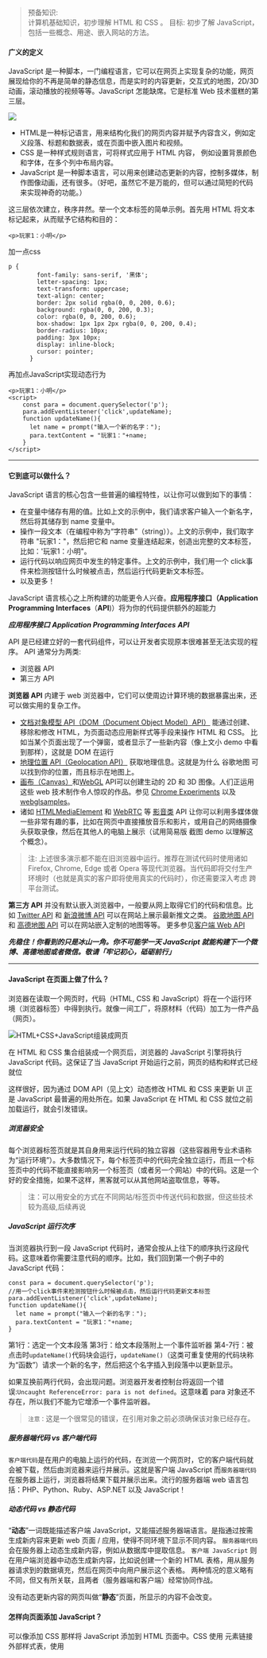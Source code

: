 >预备知识:	   
计算机基础知识，初步理解 HTML 和 CSS 。
目标: 
初步了解 JavaScript，包括一些概念、用途、嵌入网站的方法。


#### 广义的定义
JavaScript 是一种脚本，一门编程语言，它可以在网页上实现复杂的功能，网页展现给你的不再是简单的静态信息，而是实时的内容更新，交互式的地图，2D/3D 动画，滚动播放的视频等等。JavaScript 怎能缺席。它是标准 Web 技术蛋糕的第三层。

![](https://raw.githubusercontent.com/huangtiancai/JavaScript-basic-series/master/imgs/Web%20%E6%8A%80%E6%9C%AF%E8%9B%8B%E7%B3%95%E4%B8%89%E5%B1%82%E5%9B%BE.png)

- HTML是一种标记语言，用来结构化我们的网页内容并赋予内容含义，例如定义段落、标题和数据表，或在页面中嵌入图片和视频。
- CSS 是一种样式规则语言，可将样式应用于 HTML 内容， 例如设置背景颜色和字体，在多个列中布局内容。
- JavaScript 是一种脚本语言，可以用来创建动态更新的内容，控制多媒体，制作图像动画，还有很多。（好吧，虽然它不是万能的，但可以通过简短的代码来实现神奇的功能。）

这三层依次建立，秩序井然。举一个文本标签的简单示例。首先用 HTML 将文本标记起来，从而赋予它结构和目的：
```
<p>玩家1：小明</p>
```
加一点css
```
p {
        font-family: sans-serif, '黑体';
        letter-spacing: 1px;
        text-transform: uppercase;
        text-align: center;
        border: 2px solid rgba(0, 0, 200, 0.6);
        background: rgba(0, 0, 200, 0.3);
        color: rgba(0, 0, 200, 0.6);
        box-shadow: 1px 1px 2px rgba(0, 0, 200, 0.4);
        border-radius: 10px;
        padding: 3px 10px;
        display: inline-block;
        cursor: pointer;
      }
```
再加点JavaScript实现动态行为
```
<p>玩家1：小明</p>
<script>
    const para = document.querySelector('p');
    para.addEventListener('click',updateName);
    function updateName(){
      let name = prompt("输入一个新的名字：");
      para.textContent = "玩家1："+name;
    }
</script>
```
--------------------
#### 它到底可以做什么？
JavaScript 语言的核心包含一些普遍的编程特性，以让你可以做到如下的事情：
- 在变量中储存有用的值。比如上文的示例中，我们请求客户输入一个新名字，然后将其储存到 name 变量中。
- 操作一段文本（在编程中称为“字符串”（string））。上文的示例中，我们取字符串 "玩家1："，然后把它和 name 变量连结起来，创造出完整的文本标签，比如：'玩家1：小明"。
- 运行代码以响应网页中发生的特定事件。上文的示例中，我们用一个 click事件来检测按钮什么时候被点击，然后运行代码更新文本标签。
- 以及更多！

JavaScript 语言核心之上所构建的功能更令人兴奋。**应用程序接口（Application Programming Interfaces**（**API**)）将为你的代码提供额外的超能力

***应用程序接口***
***Application Programming Interfaces***
***API***

API 是已经建立好的一套代码组件，可以让开发者实现原本很难甚至无法实现的程序。
API 通常分为两类:
- 浏览器 API 
- 第三方 API 

**浏览器 API** 内建于 web 浏览器中，它们可以使周边计算环境的数据暴露出来，还可以做实用的复杂工作。
- [文档对象模型 API（DOM（Document Object Model）API）](https://developer.mozilla.org/zh-CN/docs/Web/API/Document_Object_Model) 能通过创建、移除和修改 HTML，为页面动态应用新样式等手段来操作 HTML 和 CSS。
比如当某个页面出现了一个弹窗，或者显示了一些新内容（像上文小 demo 中看到那样），这就是 DOM 在运行
- [地理位置 API（Geolocation API）](https://developer.mozilla.org/zh-CN/docs/Web/API/Geolocation) 获取地理信息。这就是为什么 谷歌地图 可以找到你的位置，而且标示在地图上。
- [画布（Canvas）](https://developer.mozilla.org/zh-CN/docs/Web/API/Canvas_API)和[WebGL](https://developer.mozilla.org/zh-CN/docs/Web/API/WebGL_API) API可以创建生动的 2D 和 3D 图像。人们正运用这些 web 技术制作令人惊叹的作品。参见 [Chrome Experiments](https://www.chromeexperiments.com/webgl) 以及 [webglsamples](http://webglsamples.org/)。
- 诸如 [HTMLMediaElement](https://developer.mozilla.org/zh-CN/docs/Web/API/HTMLMediaElement) 和 [WebRTC](https://developer.mozilla.org/zh-CN/docs/Web/API/WebRTC_API) 等 [影音类](https://developer.mozilla.org/en-US/docs/Web/Guide/Audio_and_video_delivery) API 让你可以利用多媒体做一些非常有趣的事，比如在网页中直接播放音乐和影片，或用自己的网络摄像头获取录像，然后在其他人的电脑上展示（试用简易版 截图 demo 以理解这个概念）。

>注: 上述很多演示都不能在旧浏览器中运行。推荐在测试代码时使用诸如 Firefox, Chrome, Edge 或者 Opera 等现代浏览器。当代码即将交付生产环境时（也就是真实的客户即将使用真实的代码时），你还需要深入考虑 跨平台测试。

**第三方 API** 并没有默认嵌入浏览器中，一般要从网上取得它们的代码和信息。比如
[Twitter API](https://dev.twitter.com/overview/documentation) 和 [新浪微博 API](https://open.weibo.com/) 可以在网站上展示最新推文之类。
[谷歌地图 API](https://developers.google.com/maps/) 和 [高德地图 API](https://lbs.amap.com/) 可以在网站嵌入定制的地图等等。
更多参见[客户端 Web API](https://developer.mozilla.org/zh-CN/docs/Learn/JavaScript/Client-side_web_APIs)


***先稳住！你看到的只是冰山一角。你不可能学一天 JavaScript 就能构建下一个微博、高德地图或者微信。敬请「牢记初心，砥砺前行」***

---
#### JavaScript 在页面上做了什么？
浏览器在读取一个网页时，代码（HTML, CSS 和 JavaScript）将在一个运行环境（浏览器标签）中得到执行。就像一间工厂，将原材料（代码）加工为一件产品（网页）。

![HTML+CSS+JavaScript组装成网页](https://raw.githubusercontent.com/huangtiancai/JavaScript-basic-series/master/imgs/execution.png)

在 HTML 和 CSS 集合组装成一个网页后，浏览器的 JavaScript 引擎将执行 JavaScript 代码。这保证了当 JavaScript 开始运行之前，网页的结构和样式已经就位

这样很好，因为通过 DOM API（见上文）动态修改 HTML 和 CSS 来更新 UI 正是 JavaScript 最普遍的用处所在。如果 JavaScript 在 HTML 和 CSS 就位之前加载运行，就会引发错误。

##### 浏览器安全
每个浏览器标签页就是其自身用来运行代码的独立容器（这些容器用专业术语称为“运行环境”）。大多数情况下，每个标签页中的代码完全独立运行，而且一个标签页中的代码不能直接影响另一个标签页（或者另一个网站）中的代码。这是一个好的安全措施，如果不这样，黑客就可以从其他网站盗取信息，等等。
>注：可以用安全的方式在不同网站/标签页中传送代码和数据，但这些技术较为高级,后续再说

##### JavaScript 运行次序
当浏览器执行到一段 JavaScript 代码时，通常会按从上往下的顺序执行这段代码。这意味着你需要注意代码的顺序。比如，我们回到第一个例子中的 JavaScript 代码：

```javascript{.line-numbers}
const para = document.querySelector('p');
//用一个click事件来检测按钮什么时候被点击，然后运行代码更新文本标签
para.addEventListener('click',updateName);
function updateName(){
  let name = prompt("输入一个新的名字：");
  para.textContent = "玩家1："+name;
}
```
第1行：选定一个文本段落
第3行：给文本段落附上一个事件监听器
第4-7行：被点击时`updateName()`代码块会运行，`updateName()`（这类可重复使用的代码块称为“函数”）请求一个新的名字，然后把这个名字插入到段落中以更新显示。

如果互换前两行代码，会出现问题。浏览器开发者控制台将返回一个错误:`Uncaught ReferenceError: para is not defined`。这意味着 para 对象还不存在，所以我们不能为它增添一个事件监听器。
>`注意：`这是一个很常见的错误，在引用对象之前必须确保该对象已经存在。

##### 服务器端代码 vs 客户端代码
`客户端代码`是在用户的电脑上运行的代码，在浏览一个网页时，它的客户端代码就会被下载，然后由浏览器来运行并展示。这就是客户端 JavaScript
而`服务器端代码`在服务器上运行，浏览器将结果下载并展示出来。流行的服务器端 web 语言包括：PHP、Python、Ruby、ASP.NET 以及 JavaScript！

#####  动态代码 vs 静态代码
“**动态**”一词既能描述客户端 JavaScript，又能描述服务器端语言。是指通过按需生成新内容来更新 web 页面 / 应用，使得不同环境下显示不同内容。
`服务器端代码`会在服务器上动态生成新内容，例如从数据库中提取信息。
`客户端 JavaScript` 则在用户端浏览器中动态生成新内容，比如说创建一个新的 HTML 表格，用从服务器请求到的数据填充，然后在网页中向用户展示这个表格。
两种情况的意义略有不同，但又有所关联，且两者（服务器端和客户端）经常协同作战。

没有动态更新内容的网页叫做“**静态**”页面，所显示的内容不会改变。

#### 怎样向页面添加 JavaScript？
可以像添加 CSS 那样将 JavaScript 添加到 HTML 页面中。CSS 使用 <link> 元素链接外部样式表，使用 <style> 元素向 HTML 嵌入内部样式表，JavaScript 这里只需一个元素——<script>。我们来看看它是怎么工作的。

##### 内部 JavaScript
```javascript{.line-numbers}
<!DOCTYPE html>
<html>
  <head>
    <meta charset="utf-8">
    <title>My test page</title>
  </head>

<body>
    <button>点我呀！</button>
    <script>
        document.addEventListener("DOMContentLoaded",function(){
          
          function createParagraph(){
            let para = document.createElement('p');
            alert(para);
            para.textContent = '你点击来了这个按钮！';
            document.body.appendChild(para);
          }

          const buttons =  document.querySelectorAll('button');
          alert(buttons);
          alert(buttons.length);

          for(let i = 0;  i < buttons.length;i++){
            alert(i);
            alert(buttons.length);
            buttons[i].addEventListener('click',createParagraph);
          }
        });
    </script>

</body>
</html>

```

#### 外部 JavaScript
- 1.首先，在刚才的 HTML 文件所在的目录下创建一个名为 script.js 的新文件。请确保扩展名为 .js，只有这样才能被识别为 JavaScript 代码
- 2.将<script>元素替换为：
```
<script src="script.js" async></script>
```
- 3.在 script.js 文件中，添加下面的脚本
```
function createParagraph(){
      let para = document.createElement('p');
      para.textContent = '你点击来了这个按钮！';
      document.body.appendChild(para);
    }

    const buttons =  document.querySelectorAll('button');

    for(let i = 0;  i < buttons.length;i++){
      buttons[i].addEventListener('click',createParagraph);
    }
```
- 4.保存并刷新浏览器，你会发现二者完全一样。但是现在我们把 JavaScript 写进了一个外部文件。这样做一般会使代码更加有序，更易于复用，且没有了脚本的混合，HTML 也会更加易读，因此这是个好的习惯。






















































